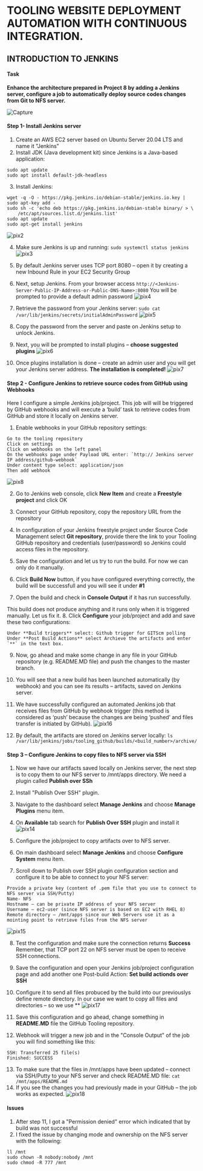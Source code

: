 # TOOLING WEBSITE DEPLOYMENT AUTOMATION WITH CONTINUOUS INTEGRATION. 
## INTRODUCTION TO JENKINS

#### Task
**Enhance the architecture prepared in Project 8 by adding a Jenkins server, configure a job to automatically deploy source codes changes from Git to NFS server.**

![Capture](https://user-images.githubusercontent.com/74002629/184101792-3c29fba2-78dd-4333-8aee-3385c605ecf1.PNG)

#### Step 1- Install Jenkins server
1. Create an AWS EC2 server based on Ubuntu Server 20.04 LTS and name it "Jenkins"
2. Install JDK (Java development kit) since Jenkins is a Java-based application:
```
sudo apt update
sudo apt install default-jdk-headless
```
3. Install Jenkins:
```
wget -q -O - https://pkg.jenkins.io/debian-stable/jenkins.io.key | sudo apt-key add -
sudo sh -c 'echo deb https://pkg.jenkins.io/debian-stable binary/ > \
    /etc/apt/sources.list.d/jenkins.list'
sudo apt update
sudo apt-get install jenkins
```
 ![pix2](https://user-images.githubusercontent.com/74002629/184062376-edb7e30b-8aca-475a-81bb-8db67da7e534.PNG)

4. Make sure Jenkins is up and running: `sudo systemctl status jenkins`
![pix3](https://user-images.githubusercontent.com/74002629/184062386-8be70305-bf29-46c2-b15e-0da44b9a1b1e.PNG)

5. By default Jenkins server uses TCP port 8080 – open it by creating a new Inbound Rule in your EC2 Security Group
6. Next, setup Jenkins. From your browser access `http://<Jenkins-Server-Public-IP-Address-or-Public-DNS-Name>:8080` You will be prompted to provide a default admin password
![pix4](https://user-images.githubusercontent.com/74002629/184062392-e1d57e72-b7eb-460f-8b7f-077555a88fae.PNG)

7. Retrieve the password from your Jenkins server: `sudo cat /var/lib/jenkins/secrets/initialAdminPassword`
![pix5](https://user-images.githubusercontent.com/74002629/184062404-4aff3525-1fde-42fa-9bfa-07aad33ef129.PNG)

8. Copy the password from the server and paste on Jenkins setup to unlock Jenkins.
9. Next, you will be prompted to install plugins – **choose suggested plugins**
![pix6](https://user-images.githubusercontent.com/74002629/184062413-3c306670-0e55-4319-a5af-ff7757b0ff0e.PNG)

10. Once plugins installation is done – create an admin user and you will get your Jenkins server address. **The installation is completed!**
![pix7](https://user-images.githubusercontent.com/74002629/184062420-54d31942-052e-40f0-bcff-2d6820640868.PNG)


#### Step 2 - Configure Jenkins to retrieve source codes from GitHub using Webhooks
Here I configure a simple Jenkins job/project. This job will will be triggered by GitHub webhooks and will execute a ‘build’ task to retrieve codes from GitHub and store it locally on Jenkins server.

1. Enable webhooks in your GitHub repository settings: 
```
Go to the tooling repository
Click on settings
Click on webhooks on the left panel
On the webhooks page under Payload URL enter: `http:// Jenkins server IP address/github-webhook`
Under content type select: application/json
Then add webhook
```
![pix8](https://user-images.githubusercontent.com/74002629/184062424-940204e5-ddb6-4d37-b667-659509933cbe.PNG)

2. Go to Jenkins web console, click **New Item** and create a **Freestyle project** and click OK
3. Connect your GitHub repository, copy the repository URL from the repository
4. In configuration of your Jenkins freestyle project under Source Code Management select **Git repository**, provide there the link to your Tooling GitHub repository and credentials (user/password) so Jenkins could access files in the repository.

5. Save the configuration and let us try to run the build. For now we can only do it manually.
6. Click **Build Now** button, if you have configured everything correctly, the build will be successfull and you will see it under **#1**
7. Open the build and check in **Console Output** if it has run successfully.

This build does not produce anything and it runs only when it is triggered manually. Let us fix it.
8. Click **Configure** your job/project and add and save these two configurations:
``` 
Under **Build triggers** select: Github trigger for GITScm polling
Under **Post Build Actions** select Archieve the artifacts and enter `**` in the text box.
```
9. Now, go ahead and make some change in any file in your GitHub repository (e.g. README.MD file) and push the changes to the master branch.
10. You will see that a new build has been launched automatically (by webhook) and you can see its results – artifacts, saved on Jenkins server.
11. We have successfully configured an automated Jenkins job that receives files from GitHub by webhook trigger (this method is considered as ‘push’ because the changes are being ‘pushed’ and files transfer is initiated by GitHub).
![pix16](https://user-images.githubusercontent.com/74002629/184093459-3d873ef8-6068-45d6-b56d-8d77669b5cf5.PNG)

12. By default, the artifacts are stored on Jenkins server locally: `ls /var/lib/jenkins/jobs/tooling_github/builds/<build_number>/archive/`

#### Step 3 – Configure Jenkins to copy files to NFS server via SSH
1. Now we have our artifacts saved locally on Jenkins server, the next step is to copy them to our NFS server to /mnt/apps directory. We need a plugin called
**Publish over SSh**
2. Install "Publish Over SSH" plugin.
3. Navigate to the dashboard select **Manage Jenkins** and choose **Manage Plugins** menu item.
4. On **Available** tab search for **Publish Over SSH** plugin and install it
![pix14](https://user-images.githubusercontent.com/74002629/184093437-ab971150-bb70-4393-a201-dc17617dd776.PNG)

5. Configure the job/project to copy artifacts over to NFS server.
6. On main dashboard select **Manage Jenkins** and choose **Configure System** menu item.
7. Scroll down to Publish over SSH plugin configuration section and configure it to be able to connect to your NFS server:
```
Provide a private key (content of .pem file that you use to connect to NFS server via SSH/Putty)
Name- NFS
Hostname – can be private IP address of your NFS server
Username – ec2-user (since NFS server is based on EC2 with RHEL 8)
Remote directory – /mnt/apps since our Web Servers use it as a mointing point to retrieve files from the NFS server
```
![pix15](https://user-images.githubusercontent.com/74002629/184093450-be61c4f9-8214-4499-8db2-6dabafd1b954.PNG)

8. Test the configuration and make sure the connection returns **Success** Remember, that TCP port 22 on NFS server must be open to receive SSH connections.
9. Save the configuration and open your Jenkins job/project configuration page and add another one Post-build Action: **Set build actionds over SSH**
10. Configure it to send all files probuced by the build into our previouslys define remote directory. In our case we want to copy all files and directories – so we use **
![pix17](https://user-images.githubusercontent.com/74002629/184093471-5c12b087-5427-4c2a-b205-b7fb17f78de6.PNG)

11. Save this configuration and go ahead, change something in **README.MD** file the GitHub Tooling repository.
12. Webhook will trigger a new job and in the "Console Output" of the job you will find something like this:
```
SSH: Transferred 25 file(s)
Finished: SUCCESS
```

13. To make sure that the files in /mnt/apps have been updated – connect via SSH/Putty to your NFS server and check README.MD file: `cat /mnt/apps/README.md`
14. If you see the changes you had previously made in your GitHub – the job works as expected.
![pix18](https://user-images.githubusercontent.com/74002629/184095205-e37fa908-b2bf-4286-b553-afa26113175d.PNG)


#### Issues
1. After step 11, I got a "Permission denied" error which indicated that by build was not successful
2. I fixed the issue by changing mode and ownership on the NFS server with the following:
```
ll /mnt
sudo chown -R nobody:nobody /mnt
sudo chmod -R 777 /mnt
```
